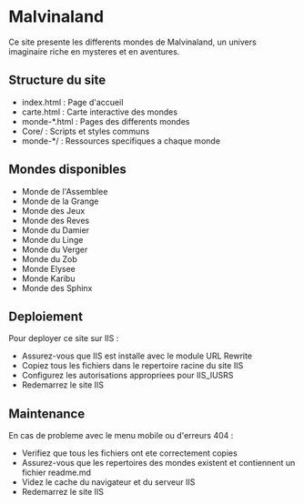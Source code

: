 ﻿# Malvinaland

Ce site presente les differents mondes de Malvinaland, un univers imaginaire riche en mysteres et en aventures.

## Structure du site

* index.html : Page d'accueil
* carte.html : Carte interactive des mondes
* monde-*.html : Pages des differents mondes
* Core/ : Scripts et styles communs
* monde-*/ : Ressources specifiques a chaque monde

## Mondes disponibles

* Monde de l'Assemblee
* Monde de la Grange
* Monde des Jeux
* Monde des Reves
* Monde du Damier
* Monde du Linge
* Monde du Verger
* Monde du Zob
* Monde Elysee
* Monde Karibu
* Monde des Sphinx

## Deploiement

Pour deployer ce site sur IIS :

* Assurez-vous que IIS est installe avec le module URL Rewrite
* Copiez tous les fichiers dans le repertoire racine du site IIS
* Configurez les autorisations appropriees pour IIS_IUSRS
* Redemarrez le site IIS

## Maintenance

En cas de probleme avec le menu mobile ou d'erreurs 404 :

* Verifiez que tous les fichiers ont ete correctement copies
* Assurez-vous que les repertoires des mondes existent et contiennent un fichier readme.md
* Videz le cache du navigateur et du serveur IIS
* Redemarrez le site IIS
